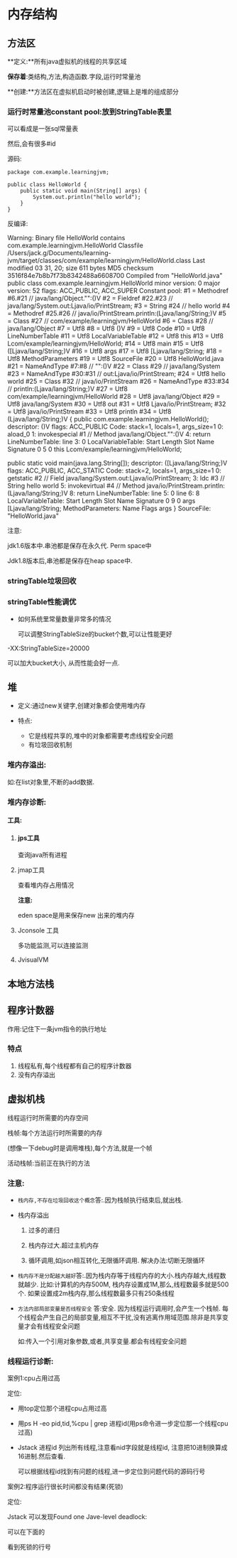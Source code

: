 # 内存结构

## 方法区

**定义:**所有java虚拟机的线程的共享区域

**保存着**:类结构,方法,构造函数.字段,运行时常量池

**创建:**方法区在虚拟机启动时被创建,逻辑上是堆的组成部分



### 运行时常量池constant pool:放到StringTable表里

可以看成是一张sql常量表

然后,会有很多#id



源码:

```
package com.example.learningjvm;

public class HelloWorld {
    public static void main(String[] args) {
        System.out.println("hello world");
    }
}
```

反编译:

Warning: Binary file HelloWorld contains com.example.learningjvm.HelloWorld
Classfile /Users/jack.g/Documents/learning-jvm/target/classes/com/example/learningjvm/HelloWorld.class
  Last modified 03 31, 20; size 611 bytes
  MD5 checksum 3516f84e7b8b7f73b8342488a6608700
  Compiled from "HelloWorld.java"
public class com.example.learningjvm.HelloWorld
  minor version: 0
  major version: 52
  flags: ACC_PUBLIC, ACC_SUPER
Constant pool:
   #1 = Methodref          #6.#21         // java/lang/Object."<init>":()V
   #2 = Fieldref           #22.#23        // java/lang/System.out:Ljava/io/PrintStream;
   #3 = String             #24            // hello world
   #4 = Methodref          #25.#26        // java/io/PrintStream.println:(Ljava/lang/String;)V
   #5 = Class              #27            // com/example/learningjvm/HelloWorld
   #6 = Class              #28            // java/lang/Object
   #7 = Utf8               <init>
   #8 = Utf8               ()V
   #9 = Utf8               Code
  #10 = Utf8               LineNumberTable
  #11 = Utf8               LocalVariableTable
  #12 = Utf8               this
  #13 = Utf8               Lcom/example/learningjvm/HelloWorld;
  #14 = Utf8               main
  #15 = Utf8               ([Ljava/lang/String;)V
  #16 = Utf8               args
  #17 = Utf8               [Ljava/lang/String;
  #18 = Utf8               MethodParameters
  #19 = Utf8               SourceFile
  #20 = Utf8               HelloWorld.java
  #21 = NameAndType        #7:#8          // "<init>":()V
  #22 = Class              #29            // java/lang/System
  #23 = NameAndType        #30:#31        // out:Ljava/io/PrintStream;
  #24 = Utf8               hello world
  #25 = Class              #32            // java/io/PrintStream
  #26 = NameAndType        #33:#34        // println:(Ljava/lang/String;)V
  #27 = Utf8               com/example/learningjvm/HelloWorld
  #28 = Utf8               java/lang/Object
  #29 = Utf8               java/lang/System
  #30 = Utf8               out
  #31 = Utf8               Ljava/io/PrintStream;
  #32 = Utf8               java/io/PrintStream
  #33 = Utf8               println
  #34 = Utf8               (Ljava/lang/String;)V
{
  public com.example.learningjvm.HelloWorld();
    descriptor: ()V
    flags: ACC_PUBLIC
    Code:
      stack=1, locals=1, args_size=1
         0: aload_0
         1: invokespecial #1                  // Method java/lang/Object."<init>":()V
         4: return
      LineNumberTable:
        line 3: 0
      LocalVariableTable:
        Start  Length  Slot  Name   Signature
            0       5     0  this   Lcom/example/learningjvm/HelloWorld;

  public static void main(java.lang.String[]);
    descriptor: ([Ljava/lang/String;)V
    flags: ACC_PUBLIC, ACC_STATIC
    Code:
      stack=2, locals=1, args_size=1
         0: getstatic     #2                  // Field java/lang/System.out:Ljava/io/PrintStream;
         3: ldc           #3                  // String hello world
         5: invokevirtual #4                  // Method java/io/PrintStream.println:(Ljava/lang/String;)V
         8: return
      LineNumberTable:
        line 5: 0
        line 6: 8
      LocalVariableTable:
        Start  Length  Slot  Name   Signature
            0       9     0  args   [Ljava/lang/String;
    MethodParameters:
      Name                           Flags
      args
}
SourceFile: "HelloWorld.java" 



注意:

jdk1.6版本中.串池都是保存在永久代. Perm space中

Jdk1.8版本后,串池都是保存在heap space中.

### stringTable垃圾回收

### stringTable性能调优

- 如何系统里常量数量非常多的情况

  可以调整StringTableSize的bucket个数,可以让性能更好

-XX:StringTableSize=20000

可以加大bucket大小, 从而性能会好一点.



## 堆

- 定义:通过new关键字,创建对象都会使用堆内存

- 特点:

  - 它是线程共享的,堆中的对象都需要考虑线程安全问题
  - 有垃圾回收机制

  

### 堆内存溢出:

如:在list对象里,不断的add数据.



### 堆内存诊断:

#### 工具:

1. #### jps工具

   查询java所有进程

2. jmap工具

   查看堆内存占用情况

   **注意:**

   eden space是用来保存new 出来的堆内存

3. Jconsole 工具

   多功能监测,可以连接监测

4. JvisualVM

   



## 本地方法栈

## 程序计数器

作用:记住下一条jvm指令的执行地址

### 特点

1. 线程私有,每个线程都有自己的程序计数器
2. 没有内存溢出

## 虚拟机栈

线程运行时所需要的内存空间

栈帧:每个方法运行时所需要的内存

(想像一下debug时是调用堆栈),每个方法,就是一个帧

活动栈帧:当前正在执行的方法



### 注意:

- `栈内存,不存在垃圾回收这个概念`答:.因为栈帧执行结束后,就出栈.

- 栈内存溢出

  1. 过多的递归

  2. 栈内存过大.超过主机内存

  3. 循环调用,如json相互转化,无限循环调用.  解决办法:切断无限循环

     

- `栈内存不是分配越大越好`答:.因为栈内存等于线程内存的大小.栈内存越大,线程数就越少. 比如:计算机的内存500M, 栈内存设置成1M,那么,线程数最多就是500个. 如果设置成2m栈内存,那么线程数最多只有250条线程

- `方法内部局部变量是否线程安全`   答:安全. 因为线程运行调用时,会产生一个栈帧. 每个线程会产生自己的局部变量,相互不干扰,没有逃离作用域范围.除非是共享变量才会有线程安全问题

  如:传入一个引用对象参数,或者,共享变量.都会有线程安全问题

  ### 

### 线程运行诊断:

案例1:cpu占用过高

定位:

- 用top定位那个进程cpu占用过高

- 用ps H -eo pid,tid,%cpu | grep 进程id(用ps命令进一步定位那一个线程cpu过高)

- Jstack 进程id   列出所有线程,注意看nid字段就是线程id,  注意把10进制换算成16进制.然后查看.

  可以根据线程id找到有问题的线程,进一步定位到问题代码的源码行号

  

案例2:程序运行很长时间都没有结果(死锁)

定位:

Jstack 可以发现Found one Jave-level deadlock:

可以在下面的

看到死锁的行号















